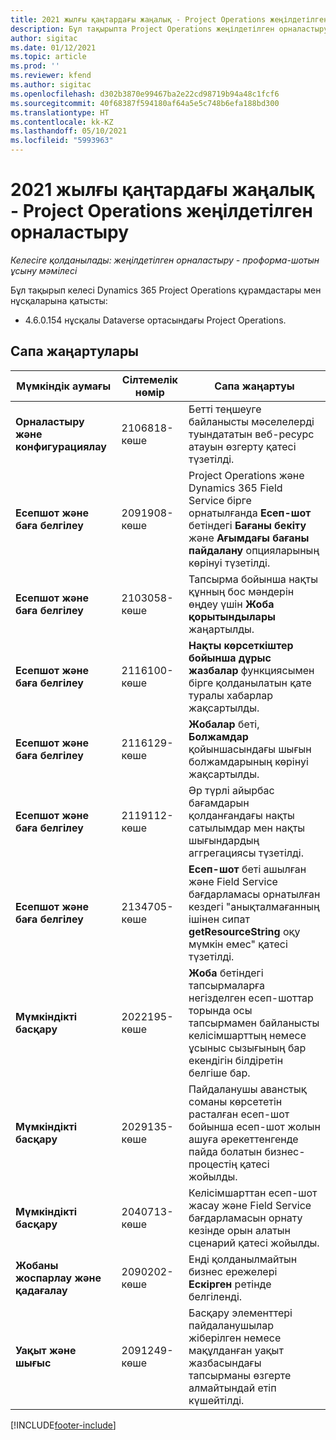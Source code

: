 ```yaml
---
title: 2021 жылғы қаңтардағы жаңалық - Project Operations жеңілдетілген орналастыру
description: Бұл тақырыпта Project Operations жеңілдетілген орналастыру шығарылымының 2021 жылғы қаңтардағы сапалық жаңартулары туралы ақпарат берілген.
author: sigitac
ms.date: 01/12/2021
ms.topic: article
ms.prod: ''
ms.reviewer: kfend
ms.author: sigitac
ms.openlocfilehash: d302b3870e99467ba2e22cd98719b94a48c1fcf6
ms.sourcegitcommit: 40f68387f594180af64a5e5c748b6efa188bd300
ms.translationtype: HT
ms.contentlocale: kk-KZ
ms.lasthandoff: 05/10/2021
ms.locfileid: "5993963"
---
```

# <a name="whats-new-january-2021---project-operations-lite-deployment"></a>2021 жылғы қаңтардағы жаңалық - Project Operations жеңілдетілген орналастыру


_Келесіге қолданылады: жеңілдетілген орналастыру - проформа-шотын ұсыну мәмілесі_

Бұл тақырып келесі Dynamics 365 Project Operations құрамдастары мен нұсқаларына қатысты:

  - 4.6.0.154 нұсқалы Dataverse ортасындағы Project Operations.
  
## <a name="quality-updates"></a>Сапа жаңартулары

| **Мүмкіндік аумағы** | **Сілтемелік нөмір** | **Сапа жаңартуы** |
| --- | --- | --- |
| **Орналастыру және конфигурациялау** | 2106818-көше | Бетті теңшеуге байланысты мәселелерді туындататын веб-ресурс атауын өзгерту қатесі түзетілді. |
| **Есепшот және баға белгілеу** | 2091908-көше | Project Operations және Dynamics 365 Field Service бірге орнатылғанда **Есеп-шот** бетіндегі **Бағаны бекіту** және **Ағымдағы бағаны пайдалану** опцияларының көрінуі түзетілді. |
| **Есепшот және баға белгілеу** | 2103058-көше | Тапсырма бойынша нақты құнның бос мәндерін өңдеу үшін **Жоба қорытындылары** жаңартылды. |
| **Есепшот және баға белгілеу** | 2116100-көше | **Нақты көрсеткіштер бойынша дұрыс жазбалар** функциясымен бірге қолданылатын қате туралы хабарлар жақсартылды. |
| **Есепшот және баға белгілеу** | 2116129-көше | **Жобалар** беті, **Болжамдар** қойыншасындағы шығын болжамдарының көрінуі жақсартылды. |
| **Есепшот және баға белгілеу** | 2119112-көше | Әр түрлі айырбас бағамдарын қолданғандағы нақты сатылымдар мен нақты шығындардың аггрегациясы түзетілді. |
| **Есепшот және баға белгілеу** | 2134705-көше | **Есеп-шот** беті ашылған және Field Service бағдарламасы орнатылған кездегі "анықталмағанның ішінен сипат **getResourceString** оқу мүмкін емес" қатесі түзетілді. |
| **Мүмкіндікті басқару** | 2022195-көше | **Жоба** бетіндегі тапсырмаларға негізделген есеп-шоттар торында осы тапсырмамен байланысты келісімшарттың немесе ұсыныс сызығының бар екендігін білдіретін белгіше бар. |
| **Мүмкіндікті басқару** | 2029135-көше | Пайдаланушы аванстық соманы көрсететін расталған есеп-шот бойынша есеп-шот жолын ашуға әрекеттенгенде пайда болатын бизнес-процестің қатесі жойылды. |
| **Мүмкіндікті басқару** | 2040713-көше | Келісімшарттан есеп-шот жасау және Field Service бағдарламасын орнату кезінде орын алатын сценарий қатесі жойылды. |
| **Жобаны жоспарлау және қадағалау** | 2090202-көше | Енді қолданылмайтын бизнес ережелері **Ескірген** ретінде белгіленді. |
| **Уақыт және шығыс** | 2091249-көше | Басқару элементтері пайдаланушылар жіберілген немесе мақұлданған уақыт жазбасындағы тапсырманы өзгерте алмайтындай етіп күшейтілді. |


[!INCLUDE[footer-include](../../includes/footer-banner.md)]